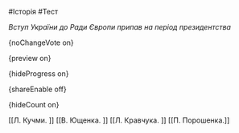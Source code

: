#Історія #Тест

*Вступ України до Ради Європи припав на період президентства*

{noChangeVote on}

{preview on}

{hideProgress on}

{shareEnable off}

{hideCount on}

[[Л. Кучми. ]]
[[В. Ющенка. ]]
[[Л. Кравчука. ]]
[[П. Порошенка.]]
